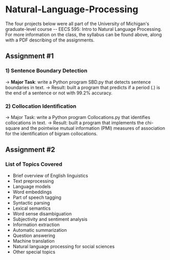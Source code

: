 # Natural-Language-Processing
The four projects below were all part of the University of Michigan's graduate-level course -- EECS 595: Intro to Natural Language Processing. For more information on the class, the syllabus can be found above, along with a PDF describing of the assignments.

## Assignment #1
### 1) Sentence Boundary Detection
-> <b>Major Task</b>: write a Python program SBD.py that detects sentence boundaries in text.
-> Result: built a program that predicts if a period (.) is the end of a sentence or not with 99.2% accuracy.

### 2) Collocation Identification
-> Major Task: write a Python program Collocations.py that identifies collocations in text.
-> Result: built a program that implements the chi-square and the pointwise mutual information (PMI) measures of association for the identification of bigram collocations.

## Assignment #2

### List of Topics Covered
- Brief overview of English linguistics
- Text preprocessing
- Language models
- Word embeddings
- Part of speech tagging
- Syntactic parsing
- Lexical semantics
- Word sense disambiguation
- Subjectivity and sentiment analysis
- Information extraction
 - Automatic summarization
 - Question answering
 - Machine translation
 - Natural language processing for social sciences
 - Other special topics

